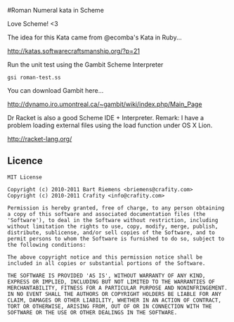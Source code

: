 #Roman Numeral kata in Scheme

Love Scheme! <3

The idea for this Kata came from @ecomba's Kata in Ruby...

http://katas.softwarecraftsmanship.org/?p=21

Run the unit test using the Gambit Scheme Interpreter

	gsi roman-test.ss

You can download Gambit here...

http://dynamo.iro.umontreal.ca/~gambit/wiki/index.php/Main_Page

Dr Racket is also a good Scheme IDE + Interpreter.
Remark: I have a problem loading external files using the load function under OS X Lion.

http://racket-lang.org/

## Licence

	MIT License

	Copyright (c) 2010-2011 Bart Riemens <briemens@crafity.com>
	Copyright (c) 2010-2011 Crafity <info@crafity.com>

	Permission is hereby granted, free of charge, to any person obtaining
	a copy of this software and associated documentation files (the
	'Software'), to deal in the Software without restriction, including
	without limitation the rights to use, copy, modify, merge, publish,
	distribute, sublicense, and/or sell copies of the Software, and to
	permit persons to whom the Software is furnished to do so, subject to
	the following conditions:

	The above copyright notice and this permission notice shall be
	included in all copies or substantial portions of the Software.

	THE SOFTWARE IS PROVIDED 'AS IS', WITHOUT WARRANTY OF ANY KIND,
	EXPRESS OR IMPLIED, INCLUDING BUT NOT LIMITED TO THE WARRANTIES OF
	MERCHANTABILITY, FITNESS FOR A PARTICULAR PURPOSE AND NONINFRINGEMENT.
	IN NO EVENT SHALL THE AUTHORS OR COPYRIGHT HOLDERS BE LIABLE FOR ANY
	CLAIM, DAMAGES OR OTHER LIABILITY, WHETHER IN AN ACTION OF CONTRACT,
	TORT OR OTHERWISE, ARISING FROM, OUT OF OR IN CONNECTION WITH THE
	SOFTWARE OR THE USE OR OTHER DEALINGS IN THE SOFTWARE.
